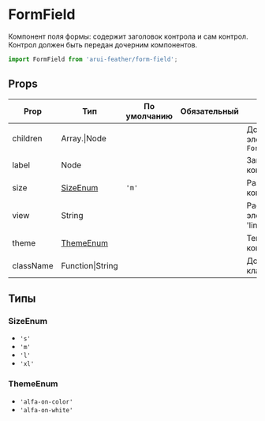 # FormField

Компонент поля формы: cодержит заголовок контрола и сам контрол.
Контрол должен быть передан дочерним компонентов.

```javascript
import FormField from 'arui-feather/form-field';
```




## Props


| Prop  | Тип  | По умолчанию | Обязательный | Описание |
| ----- | ---- | ------------ | ------------ |----------|
| children | Array.<Node>\|Node |  |  | Дочерние элементы `FormField` |
| label | Node |  |  | Заголовок для контрола |
| size | [SizeEnum](#SizeEnum) | `'m'`  |  | Размер компонента |
| view | String |  |  | Расположение элемента label: 'line' |
| theme | [ThemeEnum](#ThemeEnum) |  |  | Тема компонента |
| className | Function\|String |  |  | Дополнительный класс |







## Типы






### <a id="SizeEnum"></a>SizeEnum

 * `'s'`
 * `'m'`
 * `'l'`
 * `'xl'`


### <a id="ThemeEnum"></a>ThemeEnum

 * `'alfa-on-color'`
 * `'alfa-on-white'`



